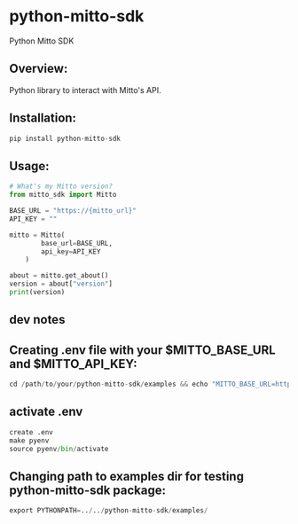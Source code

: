 # python-mitto-sdk
Python Mitto SDK

## Overview:

Python library to interact with Mitto's API.

## Installation:
```python
pip install python-mitto-sdk
```

## Usage:
```python
# What's my Mitto version?
from mitto_sdk import Mitto

BASE_URL = "https://{mitto_url}"
API_KEY = ""

mitto = Mitto(
        base_url=BASE_URL,
        api_key=API_KEY
    )

about = mitto.get_about()
version = about["version"]
print(version)
```


## dev notes
## Creating .env file with your $MITTO_BASE_URL and $MITTO_API_KEY:
```python
cd /path/to/your/python-mitto-sdk/examples && echo "MITTO_BASE_URL=https://your-mitto.zuarbase.net">.env && echo "MITTO_API_KEY=<YOUR_API_KEY>">>.env
```


## activate .env 
```python
create .env
make pyenv
source pyenv/bin/activate
```


## Changing path to examples dir for testing python-mitto-sdk package:
```python
export PYTHONPATH=../../python-mitto-sdk/examples/
```
